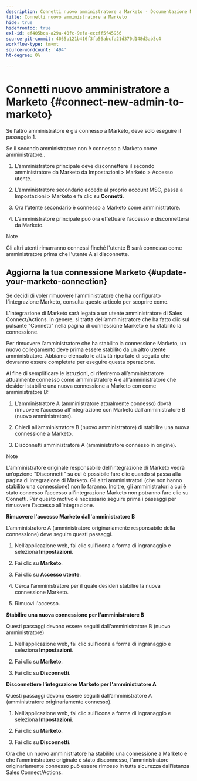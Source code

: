 ```yaml
---
description: Connetti nuovo amministratore a Marketo - Documentazione Marketo - Documentazione del prodotto
title: Connetti nuovo amministratore a Marketo
hide: true
hidefromtoc: true
exl-id: ef405bca-a29a-40fc-9efa-eccff5f45956
source-git-commit: 4055b121b416f3fa56abcfa21d370d148d3ab3c4
workflow-type: tm+mt
source-wordcount: '494'
ht-degree: 0%

---
```


# Connetti nuovo amministratore a Marketo {#connect-new-admin-to-marketo}

Se l’altro amministratore è già connesso a Marketo, deve solo eseguire il passaggio 1.

Se il secondo amministratore non è connesso a Marketo come amministratore..

1. L’amministratore principale deve disconnettere il secondo amministratore da Marketo da Impostazioni > Marketo > Accesso utente.

1. L’amministratore secondario accede al proprio account MSC, passa a Impostazioni > Marketo e fa clic su **Connetti**.

1. Ora l’utente secondario è connesso a Marketo come amministratore.

1. L’amministratore principale può ora effettuare l’accesso e disconnettersi da Marketo.

>[!NOTE]
>
>Gli altri utenti rimarranno connessi finché l&#39;utente B sarà connesso come amministratore prima che l&#39;utente A si disconnette.

## Aggiorna la tua connessione Marketo {#update-your-marketo-connection}

Se decidi di voler rimuovere l’amministratore che ha configurato l’integrazione Marketo, consulta questo articolo per scoprire come.

L’integrazione di Marketo sarà legata a un utente amministratore di Sales Connect/Actions. In genere, si tratta dell’amministratore che ha fatto clic sul pulsante &quot;Connetti&quot; nella pagina di connessione Marketo e ha stabilito la connessione.

Per rimuovere l’amministratore che ha stabilito la connessione Marketo, un nuovo collegamento deve prima essere stabilito da un altro utente amministratore. Abbiamo elencato le attività riportate di seguito che dovranno essere completate per eseguire questa operazione.

Al fine di semplificare le istruzioni, ci riferiremo all’amministratore attualmente connesso come amministratore A e all’amministratore che desideri stabilire una nuova connessione a Marketo con come amministratore B:

1. L’amministratore A (amministratore attualmente connesso) dovrà rimuovere l’accesso all’integrazione con Marketo dall’amministratore B (nuovo amministratore).

1. Chiedi all’amministratore B (nuovo amministratore) di stabilire una nuova connessione a Marketo.

1. Disconnetti amministratore A (amministratore connesso in origine).

>[!NOTE]
>
>L’amministratore originale responsabile dell’integrazione di Marketo vedrà un’opzione &quot;Disconnetti&quot; su cui è possibile fare clic quando si passa alla pagina di integrazione di Marketo. Gli altri amministratori (che non hanno stabilito una connessione) non lo faranno. Inoltre, gli amministratori a cui è stato concesso l’accesso all’integrazione Marketo non potranno fare clic su Connetti. Per questo motivo è necessario seguire prima i passaggi per rimuovere l’accesso all’integrazione.

**Rimuovere l&#39;accesso Marketo dall&#39;amministratore B**

L’amministratore A (amministratore originariamente responsabile della connessione) deve seguire questi passaggi.

1. Nell’applicazione web, fai clic sull’icona a forma di ingranaggio e seleziona **Impostazioni**.

1. Fai clic su **Marketo**.

1. Fai clic su **Accesso utente**.

1. Cerca l’amministratore per il quale desideri stabilire la nuova connessione Marketo.

1. Rimuovi l&#39;accesso.

**Stabilire una nuova connessione per l&#39;amministratore B**

Questi passaggi devono essere seguiti dall&#39;amministratore B (nuovo amministratore)

1. Nell’applicazione web, fai clic sull’icona a forma di ingranaggio e seleziona **Impostazioni**.

1. Fai clic su **Marketo**.

1. Fai clic su **Disconnetti**.

**Disconnettere l&#39;integrazione Marketo per l&#39;amministratore A**

Questi passaggi devono essere seguiti dall’amministratore A (amministratore originariamente connesso).

1. Nell’applicazione web, fai clic sull’icona a forma di ingranaggio e seleziona **Impostazioni**.

1. Fai clic su **Marketo**.

1. Fai clic su **Disconnetti**.

Ora che un nuovo amministratore ha stabilito una connessione a Marketo e che l’amministratore originale è stato disconnesso, l’amministratore originariamente connesso può essere rimosso in tutta sicurezza dall’istanza Sales Connect/Actions.
